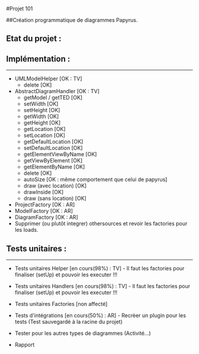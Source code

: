 #Projet 101

##Création programmatique de diagrammes Papyrus.

Etat du projet :
----------------

Implémentation :
----------------
----------------

+ UMLModelHelper		[OK : TV]
  + delete 			[OK]
+ AbstractDiagramHandler	[OK : TV]
  + getModel / getTED  		[OK]
  + setWidth			[OK]
  + setHeight			[OK]
  + getWidth			[OK]
  + getHeight			[OK]
  + getLocation			[OK]
  + setLocation			[OK]
  + getDefaultLocation		[OK]
  + setDefaultLocation		[OK]
  + getElementViewByName	[OK]
  + getViewByElement	 	[OK]
  + getElementByName		[OK]
  + delete			[OK]
  + autoSize			[OK : même comportement que celui de papyrus]
  + draw (avec location)	[OK]
  + drawInside 			[OK]
  + draw (sans location) 	[OK]
+ ProjectFactory  		[OK : AR]
+ ModelFactory 			[OK : AR]
+ DiagramFactory 		[OK : AR]
+ Supprimer (ou plutôt integrer) othersources et revoir les factories pour les loads.

Tests unitaires :
-----------------
-----------------
+ Tests unitaires Helper	[en cours(98%) : TV] - Il faut les factories pour finaliser (setUp) et pouvoir les executer !!!
+ Tests unitaires Handlers	[en cours(98%) : TV] - Il faut les factories pour finaliser (setUp) et pouvoir les executer !!!
+ Tests unitaires Factories	[non affecté]
+ Tests d'intégrations		[en cours(50%) : AR] - Recrèer un plugin pour les tests (Test sauvegardé à la racine du projet)
+ Tester pour les autres types de diagrammes (Activité...)


+ Rapport